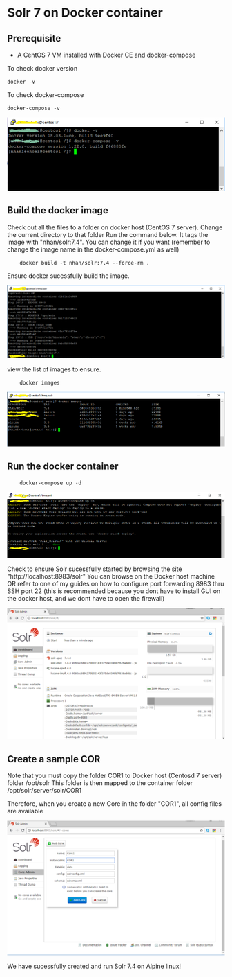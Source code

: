 # Solr 7 on Docker container

## Prerequisite

- A CentOS 7 VM installed with Docker CE and docker-compose


To check docker version

```
docker -v
```
To check docker-compose

```
docker-compose -v
```

<img src="docs/01-check-dockerversion.png" />

 
## Build the docker image

Check out all the files to a folder on docker host (CentOS 7 server). 
Change the current directory to that folder
Run the command below. It tags the image with "nhan/solr:7.4". You can change it if you want (remember to change the image name in the docker-compose.yml as well)

```
	docker build -t nhan/solr:7.4 --force-rm .
```

Ensure docker sucessfully build the image.

<img src="docs/02-build-image-success.png" />

view the list of images to ensure.

```
	docker images
```

<img src="docs/03-view-images.png" />

## Run the docker container

```
	docker-compose up -d

```
<img src="docs/04-run-container.png" />

Check to ensure Solr sucessfully started by browsing the site "http://localhost:8983/solr"
You can browse on the Docker host machine OR refer to one of my guides on how to configure port forwarding 8983 thru SSH port 22
(this is recommended because you dont have to install GUI on the docker host, and we dont have to open the firewall)

<img src="docs/05-solr.png" />



## Create a sample COR

Note that you must copy the folder COR1 to Docker host (Centosd 7 server) folder /opt/solr
This folder is then mapped to the container folder /opt/solr/server/solr/COR1

Therefore, when you create a new Core in the folder "COR1", all config files are available

<img src="docs/06-cor1.png" />
 

 We have sucessfully created and run Solr 7.4 on Alpine linux!
 

